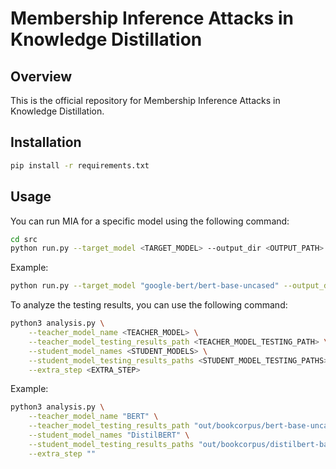 # Membership Inference Attacks in Knowledge Distillation

## Overview
This is the official repository for Membership Inference Attacks in Knowledge Distillation.

## Installation
   ```bash
   pip install -r requirements.txt
   ```

## Usage

You can run MIA for a specific model using the following command:

```bash
cd src
python run.py --target_model <TARGET_MODEL> --output_dir <OUTPUT_PATH> --dataset <DATASET>
```

Example:
```bash
python run.py --target_model "google-bert/bert-base-uncased" --output_dir ./out --dataset "bookcorpus"
```

To analyze the testing results, you can use the following command:

```bash
python3 analysis.py \
    --teacher_model_name <TEACHER_MODEL> \
    --teacher_model_testing_results_path <TEACHER_MODEL_TESTING_PATH> \
    --student_model_names <STUDENT_MODELS> \
    --student_model_testing_results_paths <STUDENT_MODEL_TESTING_PATHS> \
    --extra_step <EXTRA_STEP>
```

Example:
```bash
python3 analysis.py \
    --teacher_model_name "BERT" \
    --teacher_model_testing_results_path "out/bookcorpus/bert-base-uncased/128/2_shot_128.csv" \
    --student_model_names "DistilBERT" \
    --student_model_testing_results_paths "out/bookcorpus/distilbert-base-uncased/128/2_shot_128.csv" \
    --extra_step ""
```
